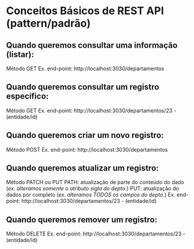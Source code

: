 # Conceitos Básicos de REST API (pattern/padrão)
## Quando queremos consultar uma informação (listar):
Método GET
Ex. end-point: http://localhost:3030/departamentos

## Quando queremos consultar um registro específico:
Método GET
Ex. end-point: http://localhost:3030/departamentos/23 - (entidade/id)

## Quando queremos criar um novo registro:
Método POST
Ex. end-point: http://localhost:3030/departamentos

## Quando queremos atualizar um registro:
Método PATCH ou PUT
PATH: atualização de parte do conteúdo do dado (_ex. alteramos somente o atributo sigla do depto._)
PUT: atualização do dados por completo (_ex. alteramos TODOS os campos do depto._)
Ex. end-point: http://localhost:3030/departamentos/23 - (entidade/id)

## Quando queremos remover um registro:
Método DELETE
Ex. end-point: http://localhost:3030/departamentos/23 - (entidade/id)

